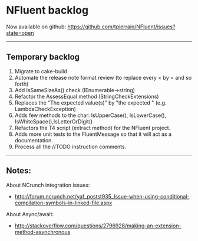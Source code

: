 NFluent backlog
===============

Now available on github: https://github.com/tpierrain/NFluent/issues?state=open

- - -

Temporary backlog
-------
1. Migrate to cake-build
1. Automate the release note format review (to replace every < by &lt; and so forth)
1. Add IsSameSizeAs() check (IEnumerable->string)
1. Refactor the AssessEqual method (StringCheckExtensions)
1. Replaces the "The expected value(s)" by "the expected <what is at stake here>" (e.g. LambdaCheckException)
1. Adds few methods to the char: IsUpperCase(), IsLowerCase(), IsWhiteSpace(),IsLetterOrDigit()
1. Refactors the T4 script (extract method) for the NFluent project.
1. Adds more unit tests to the FluentMessage so that it will act as a documentation.
1. Process all the //TODO instruction comments.

- - - 

Notes:
------
About NCrunch integration issues:
 - http://forum.ncrunch.net/yaf_postst935_Issue-when-using-conditional-compilation-symbols-in-linked-file.aspx

About Async/await:
 - http://stackoverflow.com/questions/2796928/making-an-extension-method-asynchronous
